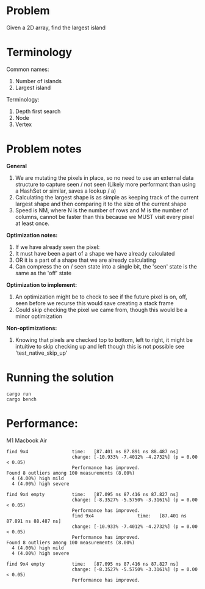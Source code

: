 # Problem

Given a 2D array, find the largest island

# Terminology 

Common names:
1. Number of islands
1. Largest island

Terminology:
1. Depth first search
1. Node
1. Vertex

# Problem notes

**General**
1. We are mutating the pixels in place, so no need to use an external data structure to capture seen / not seen (Likely more performant than using a HashSet or similar, saves a lookup / a)
1. Calculating the largest shape is as simple as keeping track of the current largest shape and then comparing it to the size of the current shape
1. Speed is NM, where N is the number of rows and M is the number of columns, cannot be faster than this because we MUST visit every pixel at least once. 

**Optimization notes:**
1. If we have already seen the pixel:
  1. It must have been a part of a shape we have already calculated
  1. OR it is a part of a shape that we are already calculating
1. Can compress the on / seen state into a single bit, the 'seen' state is the same as the 'off' state


**Optimization to implement:**
1. An optimization might be to check to see if the future pixel is on, off, seen before we recurse this would save creating a stack frame
1. Could skip checking the pixel we came from, though this would be a minor optimization

**Non-optimizations:**
1. Knowing that pixels are checked top to bottom, left to right, it might be intuitive to skip checking up and left
though this is not possible see 'test_native_skip_up'

# Running the solution

```
cargo run
cargo bench
```

# Performance:

M1 Macbook Air

```
find 9x4                time:   [87.401 ns 87.891 ns 88.487 ns]
                        change: [-10.933% -7.4012% -4.2732%] (p = 0.00 < 0.05)
                        Performance has improved.
Found 8 outliers among 100 measurements (8.00%)
  4 (4.00%) high mild
  4 (4.00%) high severe

find 9x4 empty          time:   [87.095 ns 87.416 ns 87.827 ns]
                        change: [-8.3527% -5.5750% -3.3161%] (p = 0.00 < 0.05)
                        Performance has improved.
                        find 9x4                time:   [87.401 ns 87.891 ns 88.487 ns]
                        change: [-10.933% -7.4012% -4.2732%] (p = 0.00 < 0.05)
                        Performance has improved.
Found 8 outliers among 100 measurements (8.00%)
  4 (4.00%) high mild
  4 (4.00%) high severe

find 9x4 empty          time:   [87.095 ns 87.416 ns 87.827 ns]
                        change: [-8.3527% -5.5750% -3.3161%] (p = 0.00 < 0.05)
                        Performance has improved.
```